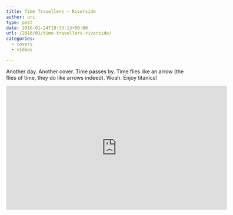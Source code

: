 ```yaml
---
title: Time Travellers – Riverside
author: uri
type: post
date: 2016-01-24T19:33:13+00:00
url: /2016/01/time-travellers-riverside/
categories:
  - covers
  - vídeos

---
```

Another day. Another cover. Time passes by. Time flies like an arrow (the flies of time, they do like arrows indeed). Woah. Enjoy titanics!

<iframe width="600" height="338" src="https://www.youtube.com/embed/siuxeAUZ2a4" frameborder="0" allowfullscreen></iframe>